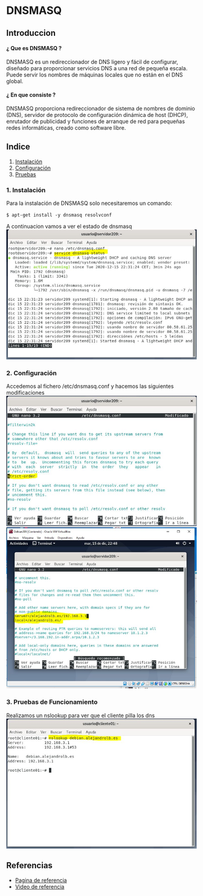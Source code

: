 # DNSMASQ
## Introduccion
#### ¿ Que es DNSMASQ ?
DNSMASQ es un redireccionador de DNS ligero y fácil de configurar, diseñado para proporcionar servicios DNS a una red de pequeña escala. Puede servir los nombres de máquinas locales que no están en el DNS global.
#### ¿ En que consiste ?
DNSMASQ proporciona redireccionador de sistema de nombres de dominio (DNS), servidor de protocolo de configuración dinámica de host (DHCP), enrutador de publicidad y funciones de arranque de red para pequeñas redes informáticas, creado como software libre.
## Indice
1. [Instalación](#instalacion)
2. [Configuración](#configuracion)
3. [Pruebas](#pruebas)
<a name="instalacion"></a>
### 1. Instalación
Para la instalación de DNSMASQ solo necesitaremos un comando:
```
$ apt-get install -y dnsmasq resolvconf
```
A continuacion vamos a ver el estado de dnsmasq  
![imagen](Imagenes/status.JPG)  
<a name="configuracion"></a>
### 2. Configuración
<a name="pruebas"></a>
Accedemos al fichero /etc/dnsmasq.conf y hacemos las siguientes modificaciones  
![imagen](Imagenes/stric.JPG)
![imagen](Imagenes/server.JPG) 
### 3. Pruebas de Funcionamiento
Realizamos un nslookup para ver que el cliente pilla los dns  
![imagen](Imagenes/comprobacion.JPG) 
## Referencias
- [Pagina de referencia](https://www.server-world.info/en/note?os=Debian_10&p=dnsmasq&f=1)
- [Video de referencia](https://www.youtube.com/watch?v=FJgJKp95lyE&ab_channel=MikeTheGeek)
